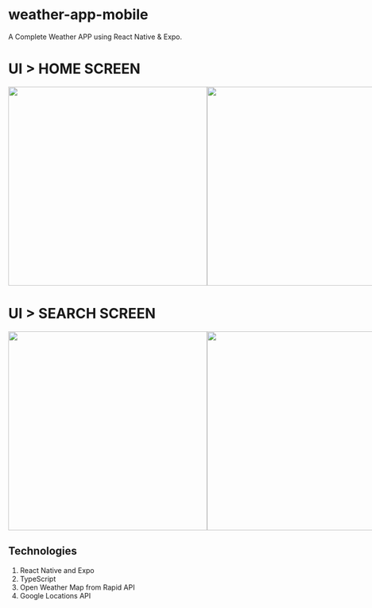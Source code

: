 # weather-app-mobile
A Complete Weather APP using React Native & Expo.


# UI > HOME SCREEN

<div style = "display: flex">
  <img src = "https://user-images.githubusercontent.com/55560024/166936376-5138dee0-af95-435d-9652-3e7e80e20dea.png" width = '400' />
  <img src = "https://user-images.githubusercontent.com/55560024/166936436-36cdbefc-f434-4510-9a09-6667942f4c2d.png" width = '400' />
</div>

# UI > SEARCH SCREEN

<div style = "display: flex">
  <img src = "https://user-images.githubusercontent.com/55560024/166936610-eda5932e-6c7a-4bd2-8281-5846a3bd3a38.png" width = '400' />
  <img src = "https://user-images.githubusercontent.com/55560024/166936662-0b7122ac-f55f-4b15-ac5b-eba269f6f474.png" width = '400' />
</div>


## Technologies
1.  React Native and Expo
2.  TypeScript
3.  Open Weather Map from Rapid API 
4.  Google Locations API


